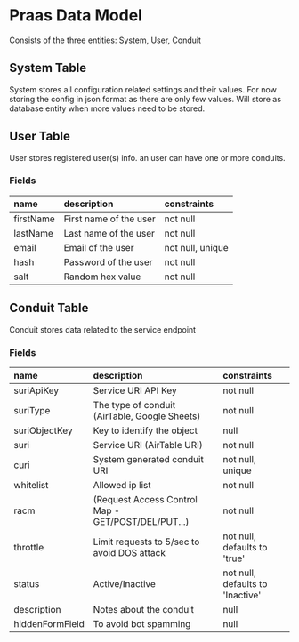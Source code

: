 # Praas Data Model

Consists of the three entities: System, User, Conduit

## System Table

System stores all configuration related settings and their values. 
For now storing the config in json format as there are
only few values. Will store as database entity when more values need
to be stored.

## User Table

User stores registered user(s) info. an user can have one or more conduits.

### Fields

|  name     | description          | constraints       |
|:----------|:---------------------|:------------------|
| firstName |First name of the user| not null          |
| lastName  |Last name of the user | not null          |
| email     |Email of the user     | not null, unique  |
| hash      |Password of the user  | not null          |
| salt      |Random hex value      | not null          |

## Conduit Table

Conduit stores data related to the service endpoint 

### Fields

|  name           | description                                       | constraints                      |
|:----------------|:--------------------------------------------------|:---------------------------------|
| suriApiKey      |Service URI API Key                                |not null                         |
| suriType        |The type of conduit (AirTable, Google Sheets)      |not null                         |
| suriObjectKey   |Key to identify the object                         |null                             |
| suri            |Service URI (AirTable URI)                         |not null                         |
| curi            |System generated conduit URI                       |not null, unique                 |
| whitelist       |Allowed ip list                                    |not null                         |
| racm            |(Request Access Control Map - GET/POST/DEL/PUT...) |not null                         | 
| throttle        |Limit requests to 5/sec to avoid DOS attack        |not null, defaults to 'true'     |
| status          |Active/Inactive                                    |not null, defaults to 'Inactive' |
| description     |Notes about the conduit                            |null                              |
| hiddenFormField |To avoid bot spamming                              |null                              |
